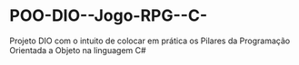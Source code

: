 # POO-DIO--Jogo-RPG--C-

Projeto DIO com o intuito de colocar em prática os Pilares da Programação Orientada a Objeto na linguagem C#
